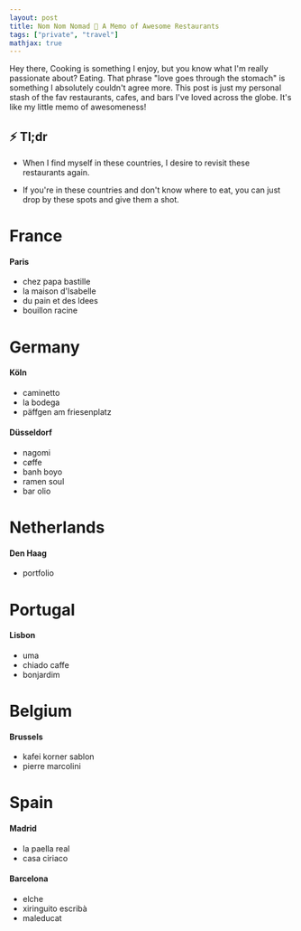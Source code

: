 ```yaml
---
layout: post
title: Nom Nom Nomad 🍭 A Memo of Awesome Restaurants
tags: ["private", "travel"]
mathjax: true
---
```


Hey there, Cooking is something I enjoy, but you know what I'm really passionate about? Eating. That phrase "love goes through the stomach" is something I absolutely couldn't agree more. This post is just my personal stash of the fav restaurants, cafes, and bars I've loved across the globe. It's like my little memo of awesomeness!


## ⚡ Tl;dr
- When I find myself in these countries, I desire to revisit these restaurants again.

- If you're in these countries and don't know where to eat, you can just drop by these spots and give them a shot.

# France
#### Paris
- chez papa bastille
- la maison d'lsabelle
- du pain et des ldees
- bouillon racine

# Germany
#### Köln
- caminetto
- la bodega
- päffgen am friesenplatz

#### Düsseldorf
- nagomi
- cøffe
- banh boyo
- ramen soul
- bar olio

# Netherlands
#### Den Haag
- portfolio

# Portugal
#### Lisbon
- uma
- chiado caffe
- bonjardim

# Belgium
#### Brussels
- kafei korner sablon
- pierre marcolini

# Spain
#### Madrid
- la paella real
- casa ciriaco

#### Barcelona
- elche
- xiringuito escribà
- maleducat